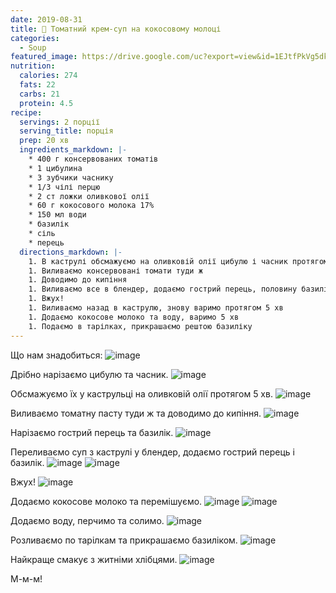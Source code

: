 ```yaml
---
date: 2019-08-31
title: 🍅 Томатний крем-суп на кокосовому молоці
categories:
  - Soup
featured_image: https://drive.google.com/uc?export=view&id=1EJtfPkVg5dktU0IG6XdU6KwsMU3Z6B2J
nutrition:
  calories: 274
  fats: 22
  carbs: 21
  protein: 4.5
recipe:
  servings: 2 порції
  serving_title: порція
  prep: 20 хв
  ingredients_markdown: |-
    * 400 г консервованих томатів
    * 1 цибулина
    * 3 зубчики часнику
    * 1/3 чілі перцю
    * 2 ст ложки оливкової олії
    * 60 г кокосового молока 17%
    * 150 мл води
    * базилік
    * сіль
    * перець
  directions_markdown: |-
    1. В каструлі обсмажуємо на оливковій олії цибулю і часник протягом 5 хв
    1. Виливаємо консервовані томати туди ж
    1. Доводимо до кипіння
    1. Виливаємо все в блендер, додаємо гострий перець, половину базиліку, сіль та перець
    1. Вжух!
    1. Виливаємо назад в каструлю, знову варимо протягом 5 хв
    1. Додаємо кокосове молоко та воду, варимо 5 хв
    1. Подаємо в тарілках, прикрашаємо рештою базиліку
---
```


Що нам знадобиться:
![image](https://drive.google.com/uc?export=view&id=1c72T9oqkUEARntRuqdTYh0nOqaCb0I6h)

Дрібно нарізаємо цибулю та часник.
![image](https://drive.google.com/uc?export=view&id=1QcMM2BN_w6iLXrrJyDTfwuXLNaRKFgRa)

Обсмажуємо їх у каструльці на оливковій олії протягом 5 хв.
![image](https://drive.google.com/uc?export=view&id=1hIq2rIK_VffkVv_SXiJDkxBAcq6JfCe_)

Виливаємо томатну пасту туди ж та доводимо до кипіння.
![image](https://drive.google.com/uc?export=view&id=1BKnCQ8dFDzsIC_3vnwvGr12aNLHtXQEj)

Нарізаємо гострий перець та базилік.
![image](https://drive.google.com/uc?export=view&id=1tM2IwxTuwVEewOvNJeWybF9tfZc6v-fD)

Переливаємо суп з каструлі у блендер, додаємо гострий перець і базилік.
![image](https://drive.google.com/uc?export=view&id=1tiRloQAgext3KSADqUFpxDssGuF4DQli)
![image](https://drive.google.com/uc?export=view&id=1mJevBIkeUuW2HmSu7g3eEfAQH_pEB3TA)

Вжух!
![image](https://drive.google.com/uc?export=view&id=1oftftzQtON-XIIvTsfPAwK5CVrnvzVTB)

Додаємо кокосове молоко та перемішуємо.
![image](https://drive.google.com/uc?export=view&id=1VZ43dJDyPtJUSZdQ5wsGq34sS8pF-QfT)
![image](https://drive.google.com/uc?export=view&id=15LumwCwqnm9Dty_ZjZAbT8Xoi2DA1CG8)

Додаємо воду, перчимо та солимо.
![image](https://drive.google.com/uc?export=view&id=1CpOaBEAWvEcks1Rhxbyziib7S9qPJozG)

Розливаємо по тарілкам та прикрашаємо базиліком.
![image](https://drive.google.com/uc?export=view&id=1i--oeJvJRv0ec4mVHqqS1-suAuir9IsT)

Найкраще смакує з житніми хлібцями.
![image](https://drive.google.com/uc?export=view&id=151rYYQnf7avyG7QHGCgUtjKB3UU4muJV)

М-м-м!
